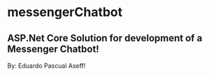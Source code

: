 # messengerChatbot
## ASP.Net Core Solution for development of a Messenger Chatbot!
By: Eduardo Pascual Aseff!
